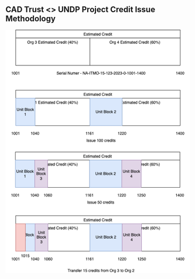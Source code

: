 ## CAD Trust <> UNDP Project Credit Issue Methodology

![Credit issue process](./CADTCreditIssue.png)